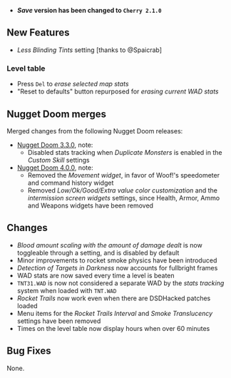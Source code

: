 - **_Save_ version has been changed to `Cherry 2.1.0`**

## New Features

- _Less Blinding Tints_ setting [thanks to @Spaicrab]

### Level table

- Press `Del` to _erase selected map stats_
- "Reset to defaults" button repurposed for _erasing current WAD stats_

## Nugget Doom merges

Merged changes from the following Nugget Doom releases:
- [Nugget Doom 3.3.0](https://github.com/MrAlaux/Nugget-Doom/releases/tag/nugget-doom-3.3.0), note:
	- Disabled stats tracking when _Duplicate Monsters_ is enabled in the _Custom Skill_ settings
- [Nugget Doom 4.0.0](https://github.com/MrAlaux/Nugget-Doom/releases/tag/nugget-doom-4.0.0), note:
	- Removed the _Movement widget_, in favor of Woof!'s speedometer and command history widget
	- Removed _Low/Ok/Good/Extra value color customization_ and the _intermission screen widgets_ settings, since Health, Armor, Ammo and Weapons widgets have been removed

## Changes

- _Blood amount scaling with the amount of damage dealt_ is now toggleable through a setting, and is disabled by default
- Minor improvements to rocket smoke physics have been introduced
- _Detection of Targets in Darkness_ now accounts for fullbright frames
- WAD stats are now saved every time a level is beaten
- `TNT31.WAD` is now not considered a separate WAD by the _stats tracking_ system when loaded with `TNT.WAD`
- _Rocket Trails_ now work even when there are DSDHacked patches loaded
- Menu items for the _Rocket Trails Interval_ and _Smoke Translucency_ settings have been removed
- Times on the level table now display hours when over 60 minutes

## Bug Fixes

None.